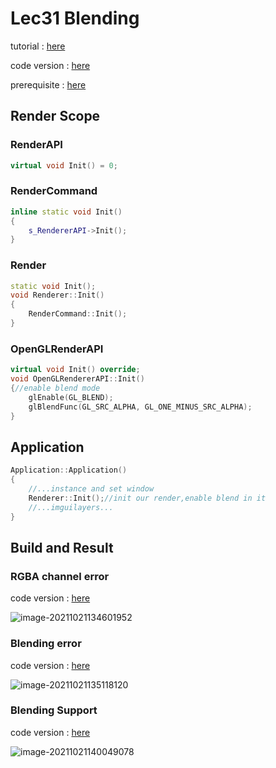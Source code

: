 # Lec31 Blending

tutorial : [here](https://www.youtube.com/watch?v=N94fHNZEHas&list=PLlrATfBNZ98dC-V-N3m0Go4deliWHPFwT&index=44)

code version : [here](https://github.com/Graphic-researcher/Crosa-Conty-3D/tree/962c1fa9f6dc1ffdabdd930375e4f54f2083ef23/HTC/Project/Crosa-Conty-3D/Crosa-Conty-3D)

prerequisite : [here](https://www.youtube.com/watch?v=o1_yJ60UIxs&list=PLlrATfBNZ98foTJPJ_Ev03o2oq3-GGOS2&index=18)

## Render Scope

### RenderAPI

```c++
virtual void Init() = 0;
```

### RenderCommand 

```c++
inline static void Init()
{
	s_RendererAPI->Init();
}
```

### Render 

```c++
static void Init();
void Renderer::Init()
{
    RenderCommand::Init();
}
```

### OpenGLRenderAPI 

```c++
virtual void Init() override;
void OpenGLRendererAPI::Init()
{//enable blend mode
    glEnable(GL_BLEND);
    glBlendFunc(GL_SRC_ALPHA, GL_ONE_MINUS_SRC_ALPHA);
}
```

## Application

```c++
Application::Application()
{
    //...instance and set window
    Renderer::Init();//init our render,enable blend in it
    //...imguilayers...
}
```

## Build and Result

### RGBA channel error

code version : [here](https://github.com/Graphic-researcher/Crosa-Conty-3D/tree/3a754a490deb9a0277fd846d91c8511aa77e137a/HTC/Project/Crosa-Conty-3D/Crosa-Conty-3D)

![image-20211021134601952](https://i.loli.net/2021/10/21/9HdZlahJF8M3rSs.png)

### Blending error

code version : [here](https://github.com/Graphic-researcher/Crosa-Conty-3D/tree/39896f79294d52b1069b389660d9a24451fab0c9/HTC/Project/Crosa-Conty-3D/Crosa-Conty-3D)

![image-20211021135118120](https://i.loli.net/2021/10/21/FvGPBk8WJlm3YZX.png)

### Blending Support

code version : [here](https://github.com/Graphic-researcher/Crosa-Conty-3D/tree/962c1fa9f6dc1ffdabdd930375e4f54f2083ef23/HTC/Project/Crosa-Conty-3D/Crosa-Conty-3D)

![image-20211021140049078](https://i.loli.net/2021/10/21/6bivNdI9zWlAuqE.png)



